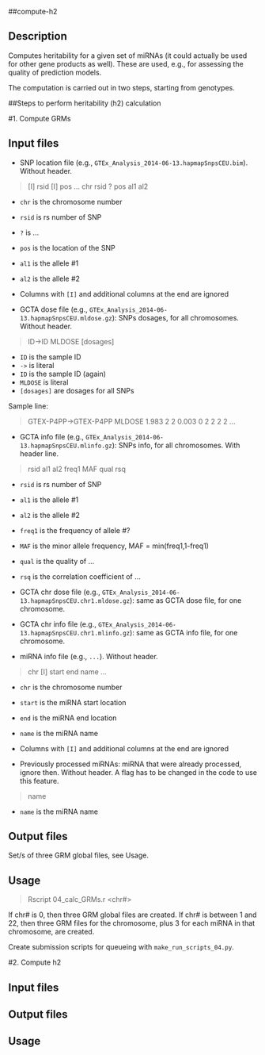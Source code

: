 ##compute-h2

## Description
Computes heritability for a given set of miRNAs (it could actually be used for other gene products as well).
These are used, e.g., for assessing the quality of prediction models.

The computation is carried out in two steps, starting from genotypes.

##Steps to perform heritability (h2) calculation

#1. Compute GRMs

## Input files

- SNP location file (e.g., `GTEx_Analysis_2014-06-13.hapmapSnpsCEU.bim`). Without header.
> [I]   rsid   [I]   pos   ...
> chr   rsid   ?   pos   al1   al2

  - `chr` is the chromosome number
  - `rsid` is rs number of SNP
  - `?` is ...
  - `pos` is the location of the SNP
  - `al1` is the allele #1
  - `al2` is the allele #2
  - Columns with `[I]` and additional columns at the end are ignored

- GCTA dose file (e.g., `GTEx_Analysis_2014-06-13.hapmapSnpsCEU.mldose.gz`): SNPs dosages, for all chromosomes. Without header.
> ID->ID   MLDOSE   [dosages]

  - `ID` is the sample ID
  - `->` is literal
  - `ID` is the sample ID (again)
  - `MLDOSE` is literal
  - `[dosages]` are dosages for all SNPs

 Sample line:

> GTEX-P4PP->GTEX-P4PP MLDOSE 1.983 2 2 0.003 0 2 2 2 2 ...

- GCTA info file (e.g., `GTEx_Analysis_2014-06-13.hapmapSnpsCEU.mlinfo.gz`): SNPs info, for all chromosomes. With header line.

> rsid   al1   al2   freq1   MAF   qual   rsq

  - `rsid` is rs number of SNP
  - `al1` is the allele #1
  - `al2` is the allele #2
  - `freq1` is the frequency of allele #?
  - `MAF` is the minor allele frequency, MAF = min(freq1,1-freq1)
  - `qual` is the quality of ...
  - `rsq` is the correlation coefficient of ...

- GCTA chr dose file (e.g., `GTEx_Analysis_2014-06-13.hapmapSnpsCEU.chr1.mldose.gz`): same as GCTA dose file, for one chromosome.

- GCTA chr info file (e.g., `GTEx_Analysis_2014-06-13.hapmapSnpsCEU.chr1.mlinfo.gz`): same as GCTA info file, for one chromosome.

- miRNA info file (e.g., `...`). Without header.

> chr   [I]   start   end   name  ...

  - `chr` is the chromosome number
  - `start` is the miRNA start location
  - `end` is the miRNA end location
  - `name` is the miRNA name
  - Columns with `[I]` and additional columns at the end are ignored

- Previously processed miRNAs: miRNA that were already processed, ignore then. Without header. A flag has to be changed in the code to use this feature.

> name

  - `name` is the miRNA name


## Output files

Set/s of three GRM global files, see Usage.

## Usage
> Rscript 04_calc_GRMs.r <chr#>

If chr# is 0, then three GRM global files are created.
If chr# is between 1 and 22, then three GRM files for the chromosome, plus 3 for each miRNA in that chromosome, are created.

Create submission scripts for queueing with `make_run_scripts_04.py`.


#2. Compute h2

## Input files

## Output files

## Usage
> 
